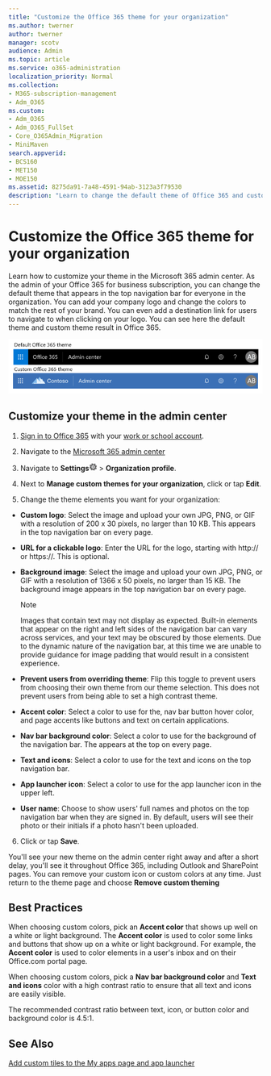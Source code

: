 ```yaml
---
title: "Customize the Office 365 theme for your organization"
ms.author: twerner
author: twerner
manager: scotv
audience: Admin
ms.topic: article
ms.service: o365-administration
localization_priority: Normal
ms.collection: 
- M365-subscription-management 
- Adm_O365
ms.custom:
- Adm_O365
- Adm_O365_FullSet
- Core_O365Admin_Migration
- MiniMaven
search.appverid:
- BCS160
- MET150
- MOE150
ms.assetid: 8275da91-7a48-4591-94ab-3123a3f79530
description: "Learn to change the default theme of Office 365 and customize it to match your company logo or color. "
---
```


# Customize the Office 365 theme for your organization

Learn how to customize your theme in the Microsoft 365 admin center. As the admin of your Office 365 for business subscription, you can change the default theme that appears in the top navigation bar for everyone in the organization. You can add your company logo and change the colors to match the rest of your brand. You can even add a destination link for users to navigate to when clicking on your logo. You can see here the default theme and custom theme result in Office 365.
  
![Default Office 365 theme and Custom Office 365 theme](../media/e2cbc922-b424-4683-8c5c-fdbcbd0ce844.png)
  
## Customize your theme in the admin center

1. [Sign in to Office 365](https://go.microsoft.com/fwlink/p/?LinkID=402333) with your [work or school account](https://support.office.com/article/37da662b-5da6-4b56-a091-2731b2ecc8b4.aspx).
    
2. Navigate to the [Microsoft 365 admin center](https://admin.microsoft.com)
    
3. Navigate to **Settings**![Settings: update your profile, install software and connect it to the cloud](../media/4b83e9cb-c7e4-46c8-b3d1-cfee017123ae.png) \> **Organization profile**.
    
4. Next to **Manage custom themes for your organization**, click or tap **Edit**.

5. Change the theme elements you want for your organization:
    
  - **Custom logo**: Select the image and upload your own JPG, PNG, or GIF with a resolution of 200 x 30 pixels, no larger than 10 KB. This appears in the top navigation bar on every page.
    
  - **URL for a clickable logo**: Enter the URL for the logo, starting with http:// or https://. This is optional.
    
  - **Background image**: Select the image and upload your own JPG, PNG, or GIF with a resolution of 1366 x 50 pixels, no larger than 15 KB. The background image appears in the top navigation bar on every page.
    
    > [!NOTE]
    > Images that contain text may not display as expected. Built-in elements that appear on the right and left sides of the navigation bar can vary across services, and your text may be obscured by those elements. Due to the dynamic nature of the navigation bar, at this time we are unable to provide guidance for image padding that would result in a consistent experience. 
  
  - **Prevent users from overriding theme**: Flip this toggle to prevent users from choosing their own theme from our theme selection. This does not prevent users from being able to set a high contrast theme.
    
  - **Accent color**: Select a color to use for the, nav bar button hover color, and page accents like buttons and text on certain applications.
    
  - **Nav bar background color**: Select a color to use for the background of the navigation bar. The appears at the top on every page.
    
  - **Text and icons**: Select a color to use for the text and icons on the top navigation bar.
    
  - **App launcher icon**: Select a color to use for the app launcher icon in the upper left.
    
  - **User name**: Choose to show users' full names and photos on the top navigation bar when they are signed in. By default, users will see their photo or their initials if a photo hasn't been uploaded.
    
6. Click or tap **Save**.
    
You'll see your new theme on the admin center right away and after a short delay, you'll see it throughout Office 365, including Outlook and SharePoint pages. You can remove your custom icon or custom colors at any time. Just return to the theme page and choose **Remove custom theming**
  
## Best Practices

When choosing custom colors, pick an **Accent color** that shows up well on a white or light background. The **Accent color** is used to color some links and buttons that show up on a white or light background. For example, the **Accent color** is used to color elements in a user's inbox and on their Office.com portal page. 
  
When choosing custom colors, pick a **Nav bar background color** and **Text and icons** color with a high contrast ratio to ensure that all text and icons are easily visible.
  
The recommended contrast ratio between text, icon, or button color and background color is 4.5:1.
  
## See Also

[Add custom tiles to the My apps page and app launcher](../manage/customize-the-app-launcher.md)
  
  

